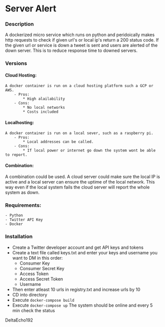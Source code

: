 # Server Alert

### Description
A dockerized micro service which runs on python and peridoically makes http requests to check if given url's or local ip's return a 200 status code. If the given url or service is down a tweet is sent and users are alerted of the down server. This is to reduce response time to downed servers.


### Versions
#### Cloud Hosting:
    A docker container is run on a cloud hosting platform such a GCP or AWS.
        - Pros:
            * High alailability
        - Cons:
            * No local networks
            * Costs included
#### Localhosting:
    A docker container is run on a local sever, such as a raspberry pi.
        - Pros:
            * Local addresses can be called.
        - Cons:
            * If local power or internet go down the system wont be able to report.

#### Combination:
A combination could be used. A cloud server could make sure the local IP is active and a local server can ensure the uptime of the local network.
This way even if the local system fails the cloud server will report the whole system as down.

### Requirements:
    - Python
    - Twitter API Key
    - Docker

### Installation

* Create a Twitter developer account and get API keys and tokens
* Create a text file called keys.txt and enter your keys and username you want to DM in this order:
    - Consumer Key
    - Consumer Secret Key
    - Access Token
    - Access Secret Token
    - Username
* Then enter atleast 10 urls in registry.txt and increase urls by 10
* CD into directory
* Execute `docker-compose build`
* Execute `docker-compose up`
The system should be online and every 5 min check the status

DeltaEcho192
